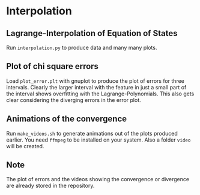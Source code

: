 # Interpolation

## Lagrange-Interpolation of Equation of States

Run `interpolation.py` to produce data and many many plots.

## Plot of chi square errors

Load `plot_error.plt` with gnuplot to produce the plot of errors for three intervals.
Clearly the larger interval with the feature in just a small part of the interval shows overfitting with the Lagrange-Polynomials.
This also gets clear considering the diverging errors in the error plot.

## Animations of the convergence

Run `make_videos.sh` to generate animations out of the plots produced earlier.
You need `ffmpeg` to be installed on your system.
Also a folder `video` will be created.

## Note

The plot of errors and the videos showing the convergence or divergence are already stored in the repository.
